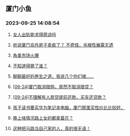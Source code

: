 ## 厦门小鱼 
### 2023-09-25 14:08:54

1. [女人出轨能求得原谅吗](http://bbs.xmfish.com/read-htm-tid-18078342.html)

2. [听说厦门岛外房子卖疯了？ 不奇怪，劣根性展露无遗](http://bbs.xmfish.com/read-htm-tid-18078442.html)

3. [角美市场火爆](http://bbs.xmfish.com/read-htm-tid-18078377.html)

4. [不知道得罪了谁？](http://bbs.xmfish.com/read-htm-tid-18078371.html)

5. [聊聊最好的养生之道，我说几个你们接……](http://bbs.xmfish.com/read-htm-tid-18078424.html)

6. [[09-24]厦门取消限购，竟然不取消限贷？](http://bbs.xmfish.com/read-htm-tid-18078486.html)

7. [[09-24]不理解有人房贷提前还款，买车还贷款？](http://bbs.xmfish.com/read-htm-tid-18078483.html)

8. [孩子读书要买华为笔记本电脑，厦门那里买性价比比较好。](http://bbs.xmfish.com/read-htm-tid-18078263.html)

9. [晚上啥情况路上女的都拿着花？](http://bbs.xmfish.com/read-htm-tid-18078577.html)

10. [这种把马路当自己家的人，真的很无语！](http://bbs.xmfish.com/read-htm-tid-18078450.html)

